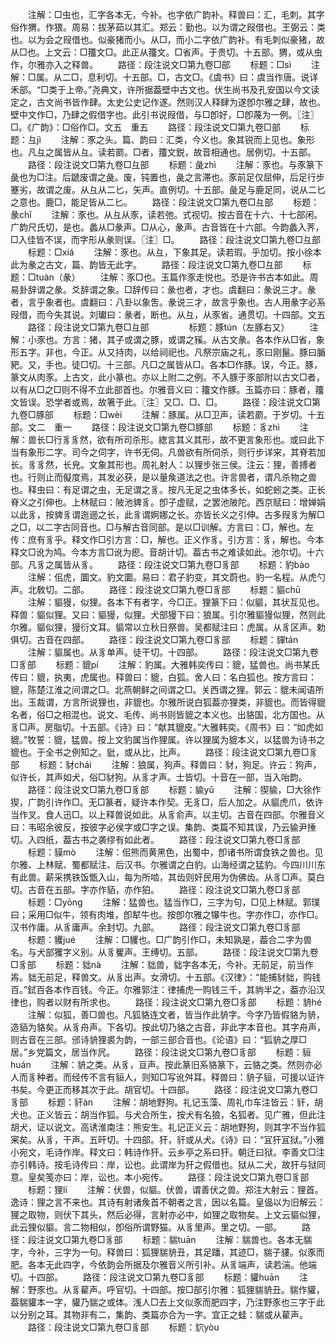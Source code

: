 <!-- { "loadSidebar": true } -->
　　注解：□虫也，汇字各本无，今补。也字依广韵补。释兽曰：汇，毛刺。其字俗作猬。作猥。周易：拔茅茹以其汇。郑云：勤也。以为谓之叚借也。王弼云：类也。以为会之叚借也。似豪猪而小。从□，而小二字依广韵补。有毛刺似豪猪，故从□也。上文云：□籒文□。此正从籒文。□省声。于贵切。十五部。猬，或从虫作，尔雅亦入之释兽。
　　路径：段注说文□第九卷□部
　　标题：□sì
　　注解：□属。从二□，息利切。十五部。□，古文□。《虞书》曰：虞当作唐。说详禾部。“□类于上帝。”尧典文，许所据葢壁中古文也。伏生尚书及孔安国以今文读定之，古文尚书皆作肆。太史公史记作遂。然则汉人释肆为遂卽尔雅之肆，故也。壁中文作□，乃肆之假借字也。此引书说叚借，与□卽好，□卽蔑为一例。〖注〗□。《广韵》：□俗作□。文五　重五
　　路径：段注说文□第九卷□部
　　标题：彑jì
　　注解：豕之头。篇、韵曰：汇类，今义也。象其锐而上见也。象形也。凡彑之属皆从彑。读若罽。□者，籒文鋭，故音相通也。居例切。十五部。
　　路径：段注说文□第九卷□彑部
　　标题：彘zhì
　　注解：豕也。与豕篆下彘也为□注。后蹏废谓之彘。废，钝置也，彘之言滞也。豕前足仅屈伸，后足行步蹇劣，故谓之废。从彑从二匕，矢声。直例切。十五部。彘足与鹿足同，说从二匕之意也。鹿□，能足皆从二匕。
　　路径：段注说文□第九卷□彑部
　　标题：彖chǐ
　　注解：豕也。从彑从豕，读若弛。式视切。按古音在十六、十七部闲。广韵尺氏切，是也。蠡从□彖声。□从心，彖声。古音皆在十六部。今韵蠡入荠，□入佳皆不误，而字形从彖则误。〖注〗□。
　　路径：段注说文□第九卷□彑部
　　标题：□xiá
　　注解：豕也。从彑，下象其足。读若瑕。乎加切。按小徐本此为彖之古文，篇、韵皆无此字。
　　路径：段注说文□第九卷□彑部
　　标题：□tuàn（彖）
　　注解：豕□也。玉篇作豕走悦也。恐是许书古本如此。周易卦辞谓之彖。爻辞谓之象。□辞传曰：彖也者，才也。虞翻曰：彖说三才。彖者，言乎象者也。虞翻曰：八卦以象吿。彖说三才，故言乎象也。古人用彖字必系叚借，而今失其说。刘瓛曰：彖者，断也。从彑，从豕省。通贯切。十四部。文五
　　路径：段注说文□第九卷□彑部
　　
　　标题：豚tún（左豚右又）
　　注解：小豕也。方言：猪，其子或谓之豚，或谓之豯。从古文彖。各本作从□省，象形五字。非也，今正。从又持肉，以给祠祀也。凡祭宗庙之礼，豕曰刚鬣。豚曰腯豝。又，手也。徒□切。十三部。凡□之属皆从□。各本□作豚。误，今正。豚，篆文从肉豕。上古文，此小篆也。亦以上附二之例。不入豚于豕部附以古文□者，以有从□之□则不得不立此部首也。尔雅音义曰：籒文作豚。玉篇亦曰：豚者，籒文皆误。恐学者或焉，故箸于此。〖注〗又□、□、□。
　　路径：段注说文□第九卷□豚部
　　标题：□wèi
　　注解：豚属。从□卫声，读若罽。于岁切。十五部。文二　重一
　　路径：段注说文□第九卷□豚部
　　标题：豸zhì
　　注解：兽长□行豸豸然，欲有所司杀形。緫言其义其形，故不更言象形也。或曰此下当有象形二字。司今之伺字，许书无伺。凡兽欲有所伺杀，则行步详宩，其脊若加长。豸豸然，长皃。文象其形也。周礼射人：以狸步张三侯。注云：狸，善搏者也。行则止而儗度焉，其发必获，是以量矦道法之也。许言兽者，谓凡杀物之兽也。释虫曰：有足谓之虫，无足谓之豸。按凡无足之虫体多长，如蛇蚓之类。正长脊义之引伸也。上林赋曰：陂池貏豸。卽子虚赋，之罢池陂陀。西京赋曰：增婵娟以此豸，按貏豸谓迤逦之长，此豸谓婀娜之长。亦皆长义之引伸。古多叚豸为解□之□，以二字古同音也。□与解古音同部。是以□训解。方言曰：□，解也。左传：庶有豸乎。释文作□引方言：□，解也。正义作豸。引方言：豸，解也。今本释文□讹为鸠。今本方言□讹为瘛。音胡计切。葢古书之难读如此。池尔切。十六部。凡豸之属皆从豸。
　　路径：段注说文□第九卷□豸部
　　标题：豹bào
　　注解：佀虎，圜文。豹文圜。易曰：君子豹变，其文蔚也。豹一名程。从虎勺声。北敎切。二部。
　　路径：段注说文□第九卷□豸部
　　标题：貙chū
　　注解：貙獌，似狸。各本下有者字，今□正。狸篆下曰：似貙，其状互见也。释兽：貙似狸。又曰：貙獌，似狸。犬部獌下曰：狼属。引尔雅貙獌似狸，然则此尔雅。貙似狸，獌衍文耳。貙常以立秋日祭兽。吴都赋注曰：虎属。从豸区声。勅俱切。古音在四部。
　　路径：段注说文□第九卷□豸部
　　标题：貚tán
　　注解：貙属也。从豸单声。徒干切。十四部。
　　路径：段注说文□第九卷□豸部
　　标题：貔pí
　　注解：豹属。大雅韩奕传曰：貔，猛兽也。尚书某氏传曰：貔，执夷，虎属也。释兽曰：貔，白狐。舍人曰：名白狐也。按方言曰：貔，陈楚江淮之间谓之□。北燕朝鲜之间谓之□。关西谓之狸。郭云：貔未闻语所出。玉裁谓，方言所说狸也，非貔也。尔雅所说白狐葢亦狸类，非貔也。而皆得貔名者，俗□之相混也。说文、毛传、尚书则皆貔之本义也。出貉国，北方国也。从豸□声。房脂切。十五部。《诗》曰：“献其貔皮。”大雅韩奕。《周书》曰：“如虎如貔。”牧誓：貔，猛兽。按上文豹属当作狸属。许以狸属为貔本义，以猛兽为诗书之貔也。于全书之例知之。豼，或从比，比声。
　　路径：段注说文□第九卷□豸部
　　标题：豺chái
　　注解：狼属，狗声。释兽曰：豺，狗足。许云：狗声，似许长，其声如犬，俗□豺狗。从豸才声。士皆切。十音在一部，当入咍韵。
　　路径：段注说文□第九卷□豸部
　　标题：貐yǔ
　　注解：猰貐，□大徐作猰，广韵引许作□。无□篆者，疑许本作契。无豸□，后人加之。从貙虎爪，依许当作叉。食人迅□。以上释兽说如此。从豸俞声。以主切。古音在四部。尔雅音义曰：韦昭余彼反，按彼字必侯字或□字之误。集韵、类篇不知其误，乃云貐尹捶切。入四纸，葢古书之袭缪有如此者。
　　路径：段注说文□第九卷□豸部
　　标题：貘mò
　　注解：佀熊而黄黑色，出蜀中，卽诸书所谓食铁之兽也。见尔雅、上林赋、蜀都赋注、后汉书。尔雅谓之白豹。山海经谓之猛豹。今四川川东有此兽。薪采携铁饭甑入山，每为所啮，其齿则奸民用为伪佛齿。从豸□声。莫白切。古音在五部。字亦作貊，亦作狛。
　　路径：段注说文□第九卷□豸部
　　标题：□yōnɡ
　　注解：猛兽也。猛当作□，三字为句，□见上林赋。郭璞曰；采用□似牛，领有肉堆，卽犎牛也。按卽尔雅之犦牛也。字亦作□，亦作□。汉书作庸。从豸庸声。余封切。九部。
　　路径：段注说文□第九卷□豸部
　　标题：貜jué
　　注解：□貜也。□广韵引作□，未知孰是，葢合二字为兽名。与犬部玃字义别。从豸矍声。王缚切。五部。
　　路径：段注说文□第九卷□豸部
　　标题：貀nà
　　注解：貀兽，貀字各本无，今补。无前足，前当作歬。貀无前足，释兽文。从豸出声。女滑切。十五部。《汉律》：“能捕豺貀，购钱百。”鉽百各本作百钱。今正。尔雅郭注：律捕虎一购钱三千，其豿半之，葢亦沿汉律也，购者以财有所求也。
　　路径：段注说文□第九卷□豸部
　　标题：貈hé
　　注解：似狐，善□兽也。凡狐貉连文者，皆当作此貈字。今字乃皆假貉为貈，造貊为貉矣。从豸舟声。下各切。按此切乃貉之古音，非此字本音也。其字舟声，则古音在三部。邠诗貈狸裘为韵，一部三部合音也。《论语》曰：“狐貈之厚□居。”乡党篇文，居当作凥。
　　路径：段注说文□第九卷□豸部
　　标题：貆huán
　　注解：貈之类。从豸，亘声。按此篆旧系貉篆下，云貉之类。然则亦必人而豸种者。而经传不言有貆人，则知□写讹舛耳。释兽曰：貈子貆，可援以证许书矣。今更正而移其次于此。胡官切。十四部。
　　路径：段注说文□第九卷□豸部
　　标题：豻àn
　　注解：胡地野狗。礼记玉藻、周礼巾车注皆云：豻，胡犬也。正义皆云：胡当作狐。与犬合所生，按犬有名狼，名狐者。见广雅，但此注胡犬，证以说文。高诱淮南注：熊安生。礼记正义云：胡地野狗，则其字不当作狐宷矣。从豸，干声。五旰切。十四部。犴，豻或从犬。《诗》曰：“冝犴冝狱。”小雅小宛文，毛诗作岸。释文曰：韩诗作犴。云乡亭之系曰犴。朝迁曰狱。李善文□注亦引韩诗。按毛诗传曰：岸，讼也。此谓岸为犴之假借也。狱从二犬，故犴与狱同意。皇矣笺亦曰：岸，讼也。本小宛传。
　　路径：段注说文□第九卷□豸部
　　标题：狸lí
　　注解：伏兽，似貙。伏兽，谓善伏之兽。郑注大射云：狸首。逸诗：狸之言不来也。其诗有射诸矦首不朝者之言，因以名篇。皇偘以为旧解云：狸之取物，则伏下其头，然后必得，言射亦必中，如狸之取物矣。上文云貙似狸，此云狸似貙。言二物相似，卽俗所谓野猫。从豸里声。里之切。一部。
　　路径：段注说文□第九卷□豸部
　　标题：貒tuān
　　注解：貒兽也。各本无貒字，今补，三字为一句。释兽曰：狐狸貒貈丑，其足蹯，其迹□，貒子貗。似豕而肥。各本无此四字，今依韵会所据及尔雅音义所引补。从豸端声，读若湍。他端切。十四部。
　　路径：段注说文□第九卷□豸部
　　标题：貛huān
　　注解：野豕也。从豸雚声。呼官切。十四部。按□部引尔雅：狐狸貒貈丑。貒作貛，葢貒貛本一字，貛乃貒之或体。浅人□去上文似豕而肥四字，乃注野豕也三字于此以分别之耳。其物非有二，集韵、类篇亦合为一字。宜正之蛙：貒或从雚声。
　　路径：段注说文□第九卷□豸部
　　标题：貁yòu
